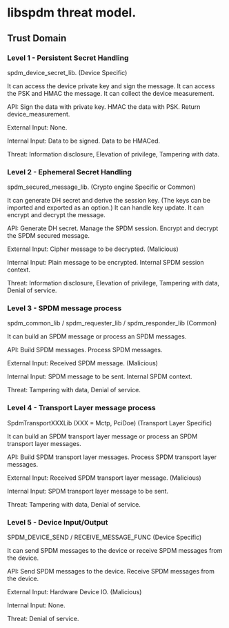 # libspdm threat model.

## Trust Domain

### Level 1 - Persistent Secret Handling

  spdm_device_secret_lib. (Device Specific)

  It can access the device private key and sign the message.
  It can access the PSK and HMAC the message.
  It can collect the device measurement.

  API: Sign the data with private key. HMAC the data with PSK. Return device_measurement.

  External Input: None.

  Internal Input: Data to be signed. Data to be HMACed.

  Threat: Information disclosure, Elevation of privilege, Tampering with data.

### Level 2 - Ephemeral Secret Handling

  spdm_secured_message_lib. (Crypto engine Specific or Common)

  It can generate DH secret and derive the session key. (The keys can be imported and exported as an option.)
  It can handle key update.
  It can encrypt and decrypt the message.

  API: Generate DH secret. Manage the SPDM session. Encrypt and decrypt the SPDM secured message.

  External Input: Cipher message to be decrypted. (Malicious)

  Internal Input: Plain message to be encrypted. Internal SPDM session context.

  Threat: Information disclosure, Elevation of privilege, Tampering with data, Denial of service.

### Level 3 - SPDM message process

  spdm_common_lib / spdm_requester_lib / spdm_responder_lib (Common)

  It can build an SPDM message or process an SPDM messages.

  API: Build SPDM messages. Process SPDM messages.

  External Input: Received SPDM message. (Malicious)

  Internal Input: SPDM message to be sent. Internal SPDM context.

  Threat: Tampering with data, Denial of service.

### Level 4 - Transport Layer message process

  SpdmTransportXXXLib (XXX = Mctp, PciDoe) (Transport Layer Specific)

  It can build an SPDM transport layer message or process an SPDM transport layer messages.

  API: Build SPDM transport layer messages. Process SPDM transport layer messages.

  External Input: Received SPDM transport layer message. (Malicious)

  Internal Input: SPDM transport layer message to be sent. 

  Threat: Tampering with data, Denial of service.

### Level 5 - Device Input/Output

  SPDM_DEVICE_SEND / RECEIVE_MESSAGE_FUNC (Device Specific)

  It can send SPDM messages to the device or receive SPDM messages from the device.

  API: Send SPDM messages to the device. Receive SPDM messages from the device.

  External Input: Hardware Device IO. (Malicious)

  Internal Input: None.

  Threat: Denial of service.



